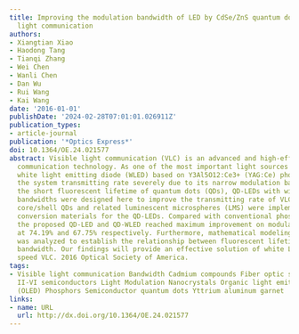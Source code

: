 ```yaml
---
title: Improving the modulation bandwidth of LED by CdSe/ZnS quantum dots for visible
  light communication
authors:
- Xiangtian Xiao
- Haodong Tang
- Tianqi Zhang
- Wei Chen
- Wanli Chen
- Dan Wu
- Rui Wang
- Kai Wang
date: '2016-01-01'
publishDate: '2024-02-28T07:01:01.026911Z'
publication_types:
- article-journal
publication: '*Optics Express*'
doi: 10.1364/OE.24.021577
abstract: Visible light communication (VLC) is an advanced and high-efficiency wireless
  communication technology. As one of the most important light sources in VLC, conventional
  white light emitting diode (WLED) based on Y3Al5O12:Ce3+ (YAG:Ce) phosphor limits
  the system transmitting rate severely due to its narrow modulation bandwidth. Considering
  the short fluorescent lifetime of quantum dots (QDs), QD-LEDs with wide modulation
  bandwidths were designed here to improve the transmitting rate of VLC. CdSe/ZnS
  core/shell QDs and related luminescent microspheres (LMS) were implemented as light
  conversion materials for the QD-LEDs. Compared with conventional phosphor WLED,
  the proposed QD-LED and QD-WLED reached maximum improvement on modulation bandwidth
  at 74.19% and 67.75% respectively. Furthermore, mathematical modeling of smearing
  was analyzed to establish the relationship between fluorescent lifetime and modulation
  bandwidth. Our findings will provide an effective solution of white LEDs for high
  speed VLC. 2016 Optical Society of America.
tags:
- Visible light communication Bandwidth Cadmium compounds Fiber optic sensors Fluorescence
  II-VI semiconductors Light Modulation Nanocrystals Organic light emitting diodes
  (OLED) Phosphors Semiconductor quantum dots Yttrium aluminum garnet
links:
- name: URL
  url: http://dx.doi.org/10.1364/OE.24.021577
---
```

